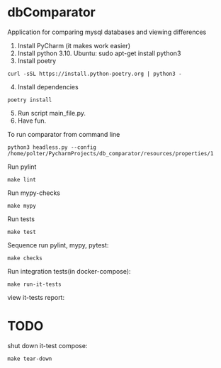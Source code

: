 # dbComparator
Application for comparing mysql databases and viewing differences

1. Install PyCharm (it makes work easier)
2. Install python 3.10. Ubuntu:
sudo apt-get install python3
3. Install poetry 

```
curl -sSL https://install.python-poetry.org | python3 -
```

4. Install dependencies

```
poetry install
```

5. Run script main_file.py.
6. Have fun.

To run comparator from command line
```
python3 headless.py --config /home/polter/PycharmProjects/db_comparator/resources/properties/1
```

Run pylint

```
make lint
```

Run mypy-checks

```
make mypy
```

Run tests

```
make test
```

Sequence run pylint, mypy, pytest:

```
make checks
```

Run integration tests(in docker-compose):

```
make run-it-tests
```

view it-tests report:
# TODO

shut down it-test compose:

```
make tear-down
```
